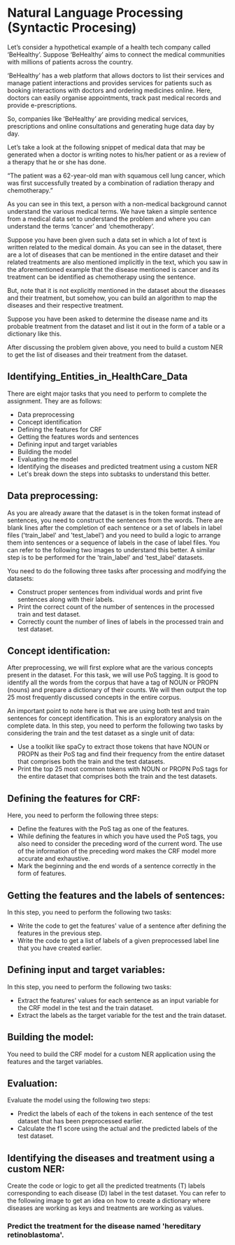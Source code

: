 # Natural Language Processing (Syntactic Procesing)

Let’s consider a hypothetical example of a health tech company called ‘BeHealthy’. Suppose ‘BeHealthy’ aims to connect the medical communities with millions of patients across the country. 

‘BeHealthy’ has a web platform that allows doctors to list their services and manage patient interactions and provides services for patients such as booking interactions with doctors and ordering medicines online. Here, doctors can easily organise appointments, track past medical records and provide e-prescriptions.

So, companies like ‘BeHealthy’ are providing medical services, prescriptions and online consultations and generating huge data day by day.

Let’s take a look at the following snippet of medical data that may be generated when a doctor is writing notes to his/her patient or as a review of a therapy that he or she has done.

“The patient was a 62-year-old man with squamous cell lung cancer, which was first successfully treated by a combination of radiation therapy and chemotherapy.”

As you can see in this text, a person with a non-medical background cannot understand the various medical terms. We have taken a simple sentence from a medical data set to understand the problem and where you can understand the terms ‘cancer’ and ‘chemotherapy’. 

Suppose you have been given such a data set in which a lot of text is written related to the medical domain. As you can see in the dataset, there are a lot of diseases that can be mentioned in the entire dataset and their related treatments are also mentioned implicitly in the text, which you saw in the aforementioned example that the disease mentioned is cancer and its treatment can be identified as chemotherapy using the sentence.

But, note that it is not explicitly mentioned in the dataset about the diseases and their treatment, but somehow, you can build an algorithm to map the diseases and their respective treatment.

Suppose you have been asked to determine the disease name and its probable treatment from the dataset and list it out in the form of a table or a dictionary like this.

After discussing the problem given above, you need to build a custom NER to get the list of diseases and their treatment from the dataset.



## Identifying_Entities_in_HealthCare_Data

There are eight major tasks that you need to perform to complete the assignment. They are as follows:

- Data preprocessing
- Concept identification
- Defining the features for CRF
- Getting the features words and sentences
- Defining input and target variables
- Building the model
- Evaluating the model
- Identifying the diseases and predicted treatment using a custom NER
- Let's break down the steps into subtasks to understand this better.


## Data preprocessing: 
As you are already aware that the dataset is in the token format instead of sentences, you need to construct the sentences from the words. There are blank lines after the completion of each sentence or a set of labels in label files ('train_label' and 'test_label') and you need to build a logic to arrange them into sentences or a sequence of labels in the case of label files. You can refer to the following two images to understand this better.
A similar step is to be performed for the 'train_label' and 'test_label' datasets.
 

You need to do the following three tasks after processing and modifying the datasets:

- Construct proper sentences from individual words and print five sentences along with their labels.
- Print the correct count of the number of sentences in the processed train and test dataset.
- Correctly count the number of lines of labels in the processed train and test dataset.
 

## Concept identification: 
After preprocessing, we will first explore what are the various concepts present in the dataset. For this task, we will use PoS tagging. It is good to identify all the words from the corpus that have a tag of NOUN or PROPN (nouns) and prepare a dictionary of their counts. We will then output the top 25 most frequently discussed concepts in the entire corpus.

An important point to note here is that we are using both test and train sentences for concept identification. This is an exploratory analysis on the complete data. In this step, you need to perform the following two tasks by considering the train and the test dataset as a single unit of data:

- Use a toolkit like spaCy to extract those tokens that have NOUN or PROPN as their PoS tag and find their frequency from the entire dataset that comprises both the train and the test datasets.
- Print the top 25 most common tokens with NOUN or PROPN PoS tags for the entire dataset that comprises both the train and the test datasets.

## Defining the features for CRF: 
Here, you need to perform the following three steps:

- Define the features with the PoS tag as one of the features.
- While defining the features in which you have used the PoS tags, you also need to consider the preceding word of the current word. The use of the information of the preceding word makes the CRF model more accurate and exhaustive.
- Mark the beginning and the end words of a sentence correctly in the form of features.
 

## Getting the features and the labels of sentences: 
In this step, you need to perform the following two tasks:

- Write the code to get the features' value of a sentence after defining the features in the previous step.
- Write the code to get a list of labels of a given preprocessed label line that you have created earlier.
 

## Defining input and target variables: 
In this step, you need to perform the following two tasks:

- Extract the features' values for each sentence as an input variable for the CRF model in the test and the train dataset.
- Extract the labels as the target variable for the test and the train dataset.
 

## Building the model: 
You need to build the CRF model for a custom NER application using the features and the target variables.

## Evaluation: 
Evaluate the model using the following two steps:

- Predict the labels of each of the tokens in each sentence of the test dataset that has been preprocessed earlier.
- Calculate the f1 score using the actual and the predicted labels of the test dataset.
 

## Identifying the diseases and treatment using a custom NER: 
Create the code or logic to get all the predicted treatments (T) labels corresponding to each disease (D) label in the test dataset. You can refer to the following image to get an idea on how to create a dictionary where diseases are working as keys and treatments are working as values.
 

### Predict the treatment for the disease named 'hereditary retinoblastoma'.

